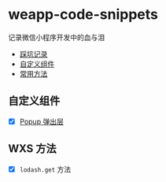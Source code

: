# weapp-code-snippets

记录微信小程序开发中的血与泪

- [踩坑记录](/PITFALL.md)
- [自定义组件](#自定义组件)
- [常用方法](#wxs-方法)

## 自定义组件

- [x] [Popup 弹出层](/components/popup/popup.md)

## WXS 方法

- [x] `lodash.get` 方法
